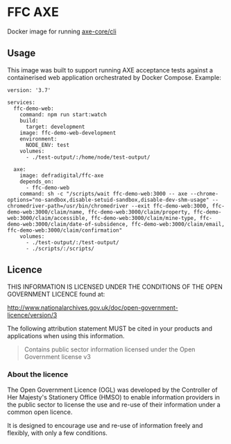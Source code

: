 # FFC AXE

Docker image for running [axe-core/cli](https://www.npmjs.com/package/@axe-core/cli)

## Usage

This image was built to support running AXE acceptance tests against a containerised web application orchestrated by Docker Compose. Example:

```
version: '3.7'

services:
  ffc-demo-web:
    command: npm run start:watch
    build:
      target: development
    image: ffc-demo-web-development
    environment:
      NODE_ENV: test
    volumes:
      - ./test-output/:/home/node/test-output/

  axe:
    image: defradigital/ffc-axe
    depends_on:
      - ffc-demo-web
    command: sh -c "/scripts/wait ffc-demo-web:3000 -- axe --chrome-options="no-sandbox,disable-setuid-sandbox,disable-dev-shm-usage" --chromedriver-path=/usr/bin/chromedriver --exit ffc-demo-web:3000, ffc-demo-web:3000/claim/name, ffc-demo-web:3000/claim/property, ffc-demo-web:3000/claim/accessible, ffc-demo-web:3000/claim/mine-type, ffc-demo-web:3000/claim/date-of-subsidence, ffc-demo-web:3000/claim/email, ffc-demo-web:3000/claim/confirmation"
    volumes:
      - ./test-output/:/test-output/
      - ./scripts/:/scripts/
```

## Licence

THIS INFORMATION IS LICENSED UNDER THE CONDITIONS OF THE OPEN GOVERNMENT
LICENCE found at:

<http://www.nationalarchives.gov.uk/doc/open-government-licence/version/3>

The following attribution statement MUST be cited in your products and
applications when using this information.

> Contains public sector information licensed under the Open Government license
> v3

### About the licence

The Open Government Licence (OGL) was developed by the Controller of Her
Majesty's Stationery Office (HMSO) to enable information providers in the
public sector to license the use and re-use of their information under a common
open licence.

It is designed to encourage use and re-use of information freely and flexibly,
with only a few conditions.
